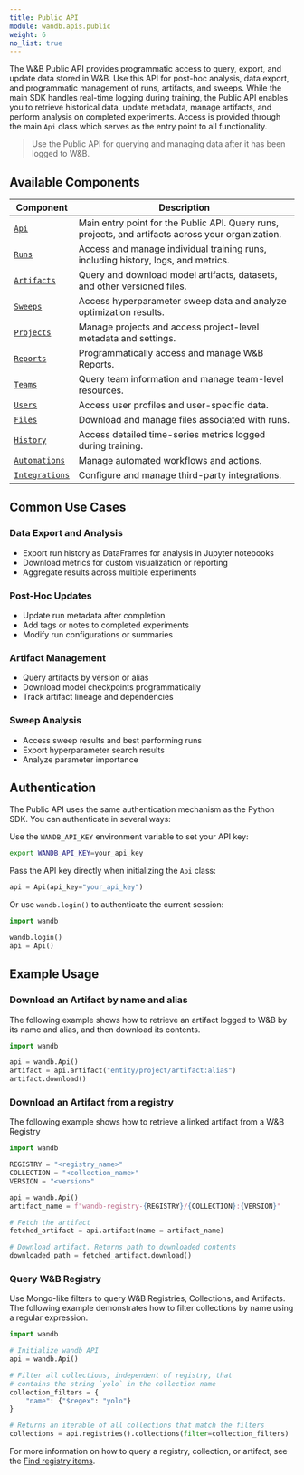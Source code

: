 ```yaml
---
title: Public API
module: wandb.apis.public
weight: 6
no_list: true
---
```


The W&B Public API provides programmatic access to query, export, and update data stored in W&B. Use this API for post-hoc analysis, data export, and programmatic management of runs, artifacts, and sweeps. While the main SDK handles real-time logging during training, the Public API enables you to retrieve historical data, update metadata, manage artifacts, and perform analysis on completed experiments. Access is provided through the main `Api` class which serves as the entry point to all functionality.

> Use the Public API for querying and managing data after it has been logged to W&B.

## Available Components

| Component | Description |
|-----------|-------------|
| [`Api`](./api/) | Main entry point for the Public API. Query runs, projects, and artifacts across your organization. |
| [`Runs`](./runs/) | Access and manage individual training runs, including history, logs, and metrics. |
| [`Artifacts`](./artifacts/) | Query and download model artifacts, datasets, and other versioned files. |
| [`Sweeps`](./sweeps/) | Access hyperparameter sweep data and analyze optimization results. |
| [`Projects`](./projects/) | Manage projects and access project-level metadata and settings. |
| [`Reports`](./reports/) | Programmatically access and manage W&B Reports. |
| [`Teams`](./teams/) | Query team information and manage team-level resources. |
| [`Users`](./users/) | Access user profiles and user-specific data. |
| [`Files`](./files/) | Download and manage files associated with runs. |
| [`History`](./history/) | Access detailed time-series metrics logged during training. |
| [`Automations`](./automations/) | Manage automated workflows and actions. |
| [`Integrations`](./integrations/) | Configure and manage third-party integrations. |

## Common Use Cases

### Data Export and Analysis
- Export run history as DataFrames for analysis in Jupyter notebooks
- Download metrics for custom visualization or reporting
- Aggregate results across multiple experiments

### Post-Hoc Updates
- Update run metadata after completion
- Add tags or notes to completed experiments
- Modify run configurations or summaries

### Artifact Management
- Query artifacts by version or alias
- Download model checkpoints programmatically
- Track artifact lineage and dependencies

### Sweep Analysis
- Access sweep results and best performing runs
- Export hyperparameter search results
- Analyze parameter importance

## Authentication

The Public API uses the same authentication mechanism as the Python SDK. You can authenticate in several ways:

Use the `WANDB_API_KEY` environment variable to set your API key:

```bash
export WANDB_API_KEY=your_api_key
```

Pass the API key directly when initializing the `Api` class:

```python
api = Api(api_key="your_api_key")
```

Or use `wandb.login()` to authenticate the current session:
```python
import wandb

wandb.login()
api = Api()
```


## Example Usage


### Download an Artifact by name and alias

The following example shows how to retrieve an artifact logged to W&B by its name and alias, and then download its contents.

```python
import wandb

api = wandb.Api()
artifact = api.artifact("entity/project/artifact:alias")
artifact.download()
```

### Download an Artifact from a registry

The following example shows how to retrieve a linked artifact from a W&B Registry

```python
import wandb

REGISTRY = "<registry_name>"
COLLECTION = "<collection_name>"
VERSION = "<version>"

api = wandb.Api()
artifact_name = f"wandb-registry-{REGISTRY}/{COLLECTION}:{VERSION}"

# Fetch the artifact
fetched_artifact = api.artifact(name = artifact_name)

# Download artifact. Returns path to downloaded contents
downloaded_path = fetched_artifact.download()
```

### Query W&B Registry 

Use Mongo-like filters to query W&B Registries, Collections, and Artifacts. The following example demonstrates how to filter collections by name using a regular expression.

```python
import wandb

# Initialize wandb API
api = wandb.Api()

# Filter all collections, independent of registry, that 
# contains the string `yolo` in the collection name
collection_filters = {
    "name": {"$regex": "yolo"}
}

# Returns an iterable of all collections that match the filters
collections = api.registries().collections(filter=collection_filters)
```

For more information on how to query a registry, collection, or artifact, see the [Find registry items](/guides/registry/search-registry).